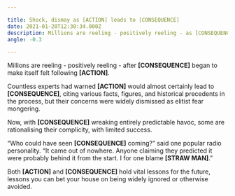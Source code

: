 ```yaml
---

title: Shock, dismay as [ACTION] leads to [CONSEQUENCE]
date: 2021-01-20T12:30:34.000Z
description: Millions are reeling - positively reeling - as [CONSEQUENCE] began to make itself felt following [ACTION].
angle: -0.3

---
```


Millions are reeling - positively reeling - after **[CONSEQUENCE]** began to make itself felt following **[ACTION]**.

Countless experts had warned **[ACTION]** would almost certainly lead to **[CONSEQUENCE]**, citing various facts, figures, and historical precedents in the process, but their concerns were widely dismissed as elitist fear mongering.

Now, with **[CONSEQUENCE]** wreaking entirely predictable havoc, some are rationalising their complicity, with limited success.

“Who could have seen **[CONSEQUENCE]** coming?” said one popular radio personality. “It came out of nowhere. Anyone claiming they predicted it were probably behind it from the start. I for one blame **[STRAW MAN]**.”

Both **[ACTION]** and **[CONSEQUENCE]** hold vital lessons for the future, lessons you can bet your house on being widely ignored or otherwise avoided.